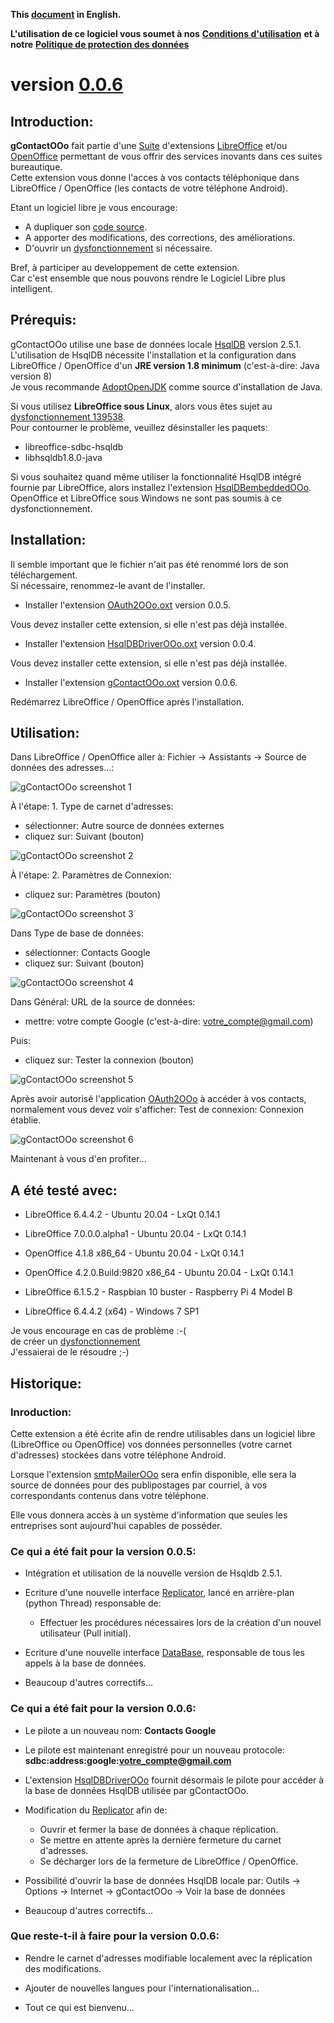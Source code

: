 **This [document](https://prrvchr.github.io/gContactOOo) in English.**

**L'utilisation de ce logiciel vous soumet à nos** [**Conditions d'utilisation**](https://prrvchr.github.io/gContactOOo/gContactOOo/registration/TermsOfUse_fr) **et à notre** [**Politique de protection des données**](https://prrvchr.github.io/gContactOOo/gContactOOo/registration/PrivacyPolicy_fr)

# version [0.0.6](https://prrvchr.github.io/gContactOOo/README_fr#historique)

## Introduction:

**gContactOOo** fait partie d'une [Suite](https://prrvchr.github.io/README_fr) d'extensions [LibreOffice](https://fr.libreoffice.org/download/telecharger-libreoffice/) et/ou [OpenOffice](https://www.openoffice.org/fr/Telecharger/) permettant de vous offrir des services inovants dans ces suites bureautique.  
Cette extension vous donne l'acces à vos contacts téléphonique dans LibreOffice / OpenOffice (les contacts de votre téléphone Android).

Etant un logiciel libre je vous encourage:
- A dupliquer son [code source](https://github.com/prrvchr/gContactOOo).
- A apporter des modifications, des corrections, des améliorations.
- D'ouvrir un [dysfonctionnement](https://github.com/prrvchr/gContactOOo/issues/new) si nécessaire.

Bref, à participer au developpement de cette extension.  
Car c'est ensemble que nous pouvons rendre le Logiciel Libre plus intelligent.

## Prérequis:

gContactOOo utilise une base de données locale [HsqlDB](http://hsqldb.org/) version 2.5.1.  
L'utilisation de HsqlDB nécessite l'installation et la configuration dans LibreOffice / OpenOffice d'un **JRE version 1.8 minimum** (c'est-à-dire: Java version 8)  
Je vous recommande [AdoptOpenJDK](https://adoptopenjdk.net/) comme source d'installation de Java.

Si vous utilisez **LibreOffice sous Linux**, alors vous êtes sujet au [dysfonctionnement 139538](https://bugs.documentfoundation.org/show_bug.cgi?id=139538).  
Pour contourner le problème, veuillez désinstaller les paquets:
- libreoffice-sdbc-hsqldb
- libhsqldb1.8.0-java

Si vous souhaitez quand même utiliser la fonctionnalité HsqlDB intégré fournie par LibreOffice, alors installez l'extension [HsqlDBembeddedOOo](https://prrvchr.github.io/HsqlDBembeddedOOo/README_fr).  
OpenOffice et LibreOffice sous Windows ne sont pas soumis à ce dysfonctionnement.

## Installation:

Il semble important que le fichier n'ait pas été renommé lors de son téléchargement.  
Si nécessaire, renommez-le avant de l'installer.

- Installer l'extension [OAuth2OOo.oxt](https://github.com/prrvchr/OAuth2OOo/raw/master/OAuth2OOo.oxt) version 0.0.5.

Vous devez installer cette extension, si elle n'est pas déjà installée.

- Installer l'extension [HsqlDBDriverOOo.oxt](https://github.com/prrvchr/HsqlDBDriverOOo/raw/master/HsqlDBDriverOOo.oxt) version 0.0.4.

Vous devez installer cette extension, si elle n'est pas déjà installée.

- Installer l'extension [gContactOOo.oxt](https://github.com/prrvchr/gContactOOo/raw/master/gContactOOo.oxt) version 0.0.6.

Redémarrez LibreOffice / OpenOffice après l'installation.

## Utilisation:

Dans LibreOffice / OpenOffice aller à: Fichier -> Assistants -> Source de données des adresses...:

![gContactOOo screenshot 1](gContactOOo-1_fr.png)

À l'étape: 1. Type de carnet d'adresses:
- sélectionner: Autre source de données externes
- cliquez sur: Suivant (bouton)

![gContactOOo screenshot 2](gContactOOo-2_fr.png)

À l'étape: 2. Paramètres de Connexion:
- cliquez sur: Paramètres (bouton)

![gContactOOo screenshot 3](gContactOOo-3_fr.png)

Dans Type de base de données:
- sélectionner: Contacts Google
- cliquez sur: Suivant (bouton)

![gContactOOo screenshot 4](gContactOOo-4_fr.png)

Dans Général: URL de la source de données:
- mettre: votre compte Google (c'est-à-dire: votre_compte@gmail.com)

Puis:
- cliquez sur: Tester la connexion (bouton)

![gContactOOo screenshot 5](gContactOOo-5_fr.png)

Après avoir autorisé l'application [OAuth2OOo](https://prrvchr.github.io/OAuth2OOo/README_fr) à accéder à vos contacts, normalement vous devez voir s'afficher: Test de connexion: Connexion établie.

![gContactOOo screenshot 6](gContactOOo-6_fr.png)

Maintenant à vous d'en profiter...

## A été testé avec:

* LibreOffice 6.4.4.2 - Ubuntu 20.04 -  LxQt 0.14.1

* LibreOffice 7.0.0.0.alpha1 - Ubuntu 20.04 -  LxQt 0.14.1

* OpenOffice 4.1.8 x86_64 - Ubuntu 20.04 - LxQt 0.14.1

* OpenOffice 4.2.0.Build:9820 x86_64 - Ubuntu 20.04 - LxQt 0.14.1

* LibreOffice 6.1.5.2 - Raspbian 10 buster - Raspberry Pi 4 Model B

* LibreOffice 6.4.4.2 (x64) - Windows 7 SP1

Je vous encourage en cas de problème :-(  
de créer un [dysfonctionnement](https://github.com/prrvchr/gContactOOo/issues/new)  
J'essaierai de le résoudre ;-)

## Historique:

### Inroduction:

Cette extension a été écrite afin de rendre utilisables dans un logiciel libre (LibreOffice ou OpenOffice) vos données personnelles (votre carnet d'adresses) stockées dans votre téléphone Android.

Lorsque l'extension [smtpMailerOOo](https://github.com/prrvchr/smtpMailerOOo/blob/master/smtpMailerOOo.oxt) sera enfin disponible, elle sera la source de données pour des publipostages par courriel, à vos correspondants contenus dans votre téléphone.

Elle vous donnera accès à un système d'information que seules les entreprises sont aujourd'hui capables de posséder.

### Ce qui a été fait pour la version 0.0.5:

- Intégration et utilisation de la nouvelle version de Hsqldb 2.5.1.

- Ecriture d'une nouvelle interface [Replicator](https://github.com/prrvchr/gContactOOo/blob/master/CloudContactOOo/python/cloudcontact/replicator.py), lancé en arrière-plan (python Thread) responsable de:

    - Effectuer les procédures nécessaires lors de la création d'un nouvel utilisateur (Pull initial).

- Ecriture d'une nouvelle interface [DataBase](https://github.com/prrvchr/gContactOOo/blob/master/CloudContactOOo/python/cloudcontact/database.py), responsable de tous les appels à la base de données.

- Beaucoup d'autres correctifs...

### Ce qui a été fait pour la version 0.0.6:

- Le pilote a un nouveau nom: **Contacts Google**

- Le pilote est maintenant enregistré pour un nouveau protocole: **sdbc:address:google:votre_compte@gmail.com**

- L'extension [HsqlDBDriverOOo](https://github.com/prrvchr/HsqlDBDriverOOo/raw/master/HsqlDBDriverOOo.oxt) fournit désormais le pilote pour accéder à la base de données HsqlDB utilisée par gContactOOo.

- Modification du [Replicator](https://github.com/prrvchr/gContactOOo/blob/master/CloudContactOOo/python/cloudcontact/replicator.py) afin de:
    - Ouvrir et fermer la base de données à chaque réplication.
    - Se mettre en attente après la dernière fermeture du carnet d'adresses.
    - Se décharger lors de la fermeture de LibreOffice / OpenOffice.

- Possibilité d'ouvrir la base de données HsqlDB locale par: Outils -> Options -> Internet -> gContactOOo -> Voir la base de données

- Beaucoup d'autres correctifs...

### Que reste-t-il à faire pour la version 0.0.6:

- Rendre le carnet d'adresses modifiable localement avec la réplication des modifications.

- Ajouter de nouvelles langues pour l'internationalisation...

- Tout ce qui est bienvenu...

